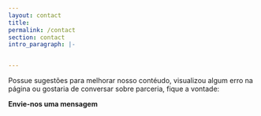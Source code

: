 ```yaml
---
layout: contact
title: 
permalink: /contact
section: contact
intro_paragraph: |-


---
```

Possue sugestões para melhorar nosso contéudo, visualizou algum erro na página ou gostaria de conversar sobre parceria, fique a vontade:

 **Envie-nos uma mensagem**
